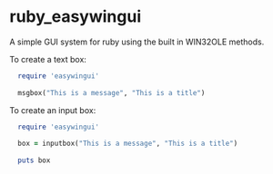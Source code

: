 # ruby_easywingui
A simple GUI system for ruby using the built in WIN32OLE methods.

To create a text box:
```ruby
  require 'easywingui'
  
  msgbox("This is a message", "This is a title")
 ```
To create an input box:
```ruby
  require 'easywingui'
  
  box = inputbox("This is a message", "This is a title")
  
  puts box
```
